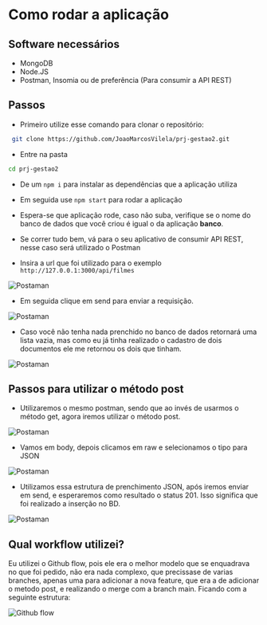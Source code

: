 # Como rodar a aplicação

## Software necessários

- MongoDB
- Node.JS
- Postman, Insomia ou de preferência (Para consumir a API REST)

## Passos

- Primeiro utilize esse comando para clonar o repositório: 
```sh
 git clone https://github.com/JoaoMarcosVilela/prj-gestao2.git 
```

- Entre na pasta
```sh
cd prj-gestao2
```

- De um ```npm i``` para instalar as dependências que a aplicação utiliza

- Em seguida use ```npm start``` para rodar a aplicação

- Espera-se que aplicação rode, caso não suba, verifique se o nome do banco de dados que você criou é igual o da aplicação **banco**.

- Se correr tudo bem, vá para o seu aplicativo de consumir API REST, nesse caso será utilizado o Postman

- Insira a url que foi utilizado para o exemplo ```http://127.0.0.1:3000/api/filmes```

![Postaman](/img/Postaman1.png)

- Em seguida clique em send para enviar a requisição.

![Postaman](/img/Postaman2.png)

- Caso você não tenha nada prenchido no banco de dados retornará uma lista vazia, mas como eu já tinha realizado o cadastro de dois documentos ele me retornou os dois que tinham.

![Postaman](/img/Postaman3.png)

## Passos para utilizar o método post

- Utilizaremos o mesmo postman, sendo que ao invés de usarmos o método get, agora iremos utilizar o método post.

![Postaman](/img/Postaman4.png)

- Vamos em body, depois clicamos em raw e selecionamos o tipo para JSON

![Postaman](/img/Postaman5.png)

- Utilizamos essa estrutura de prenchimento JSON, após iremos enviar em send, e esperaremos como resultado o status 201. Isso significa que foi realizado a inserção no BD.

![Postaman](/img/Postaman6.png)

## Qual workflow utilizei?

Eu utilizei o Github flow, pois ele era o melhor modelo que se enquadrava no que foi pedido, não era nada complexo, que precissase de varias branches, apenas uma para adicionar a nova feature, que era a de adicionar o metodo post, e realizando o merge com a branch main. Ficando com a seguinte estrutura:

![Github flow](/img/DiagramaGithubFlow.png)

